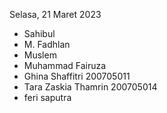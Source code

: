 Selasa, 21 Maret 2023

- Sahibul
- M. Fadhlan
- Muslem
- Muhammad Fairuza
- Ghina Shaffitri 200705011
- Tara Zaskia Thamrin 200705014
- feri saputra

